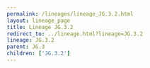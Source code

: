 ```yaml
---
permalink: /lineages/lineage_JG.3.2.html
layout: lineage_page
title: Lineage JG.3.2
redirect_to: ../lineage.html?lineage=JG.3.2
lineage: JG.3.2
parent: JG.3
children: ['JG.3.2']
---
```

